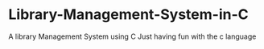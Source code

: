 # Library-Management-System-in-C
A library Management System using C
Just having fun with the c language
